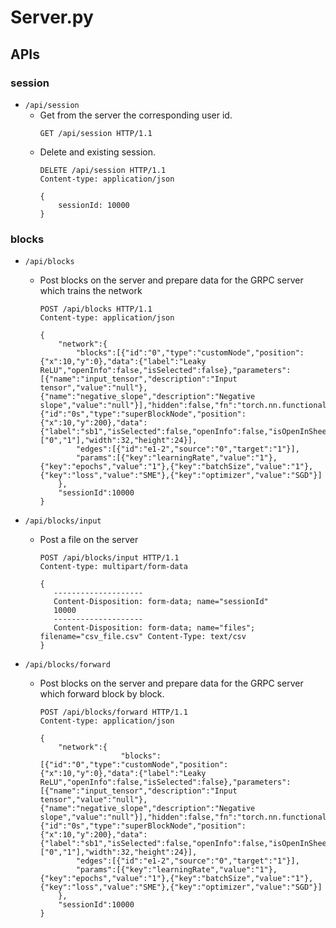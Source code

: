 # Server.py

## APIs

### session
- `/api/session`
  - Get from the server the corresponding user id.
    ```http 
    GET /api/session HTTP/1.1
    ```
  - Delete and existing session.
    ```http
    DELETE /api/session HTTP/1.1
    Content-type: application/json

    {
        sessionId: 10000
    }
    ```
### blocks
- `/api/blocks`
  - Post blocks on the server and prepare data for the GRPC server which trains the network
    ```http
    POST /api/blocks HTTP/1.1
    Content-type: application/json

    {
        "network":{
            "blocks":[{"id":"0","type":"customNode","position":{"x":10,"y":0},"data":{"label":"Leaky ReLU","openInfo":false,"isSelected":false},"parameters":[{"name":"input_tensor","description":"Input tensor","value":"null"},{"name":"negative_slope","description":"Negative slope","value":"null"}],"hidden":false,"fn":"torch.nn.functional.leaky_relu","width":80,"height":24},{"id":"0s","type":"superBlockNode","position":{"x":10,"y":200},"data":{"label":"sb1","isSelected":false,"openInfo":false,"isOpenInSheet":false},"children":["0","1"],"width":32,"height":24}],
            "edges":[{"id":"e1-2","source":"0","target":"1"}],
            "params":[{"key":"learningRate","value":"1"},{"key":"epochs","value":"1"},{"key":"batchSize","value":"1"},{"key":"loss","value":"SME"},{"key":"optimizer","value":"SGD"}]
        },
        "sessionId":10000
    }
    ```

- `/api/blocks/input`
  - Post a file on the server
    ```http
    POST /api/blocks/input HTTP/1.1
    Content-type: multipart/form-data

    {
       --------------------
       Content-Disposition: form-data; name="sessionId"
       10000
       --------------------
       Content-Disposition: form-data; name="files"; filename="csv_file.csv" Content-Type: text/csv
    }
    ```

- `/api/blocks/forward`
  - Post blocks on the server and prepare data for the GRPC server which forward block by block.
    ```http
    POST /api/blocks/forward HTTP/1.1
    Content-type: application/json

    {
        "network":{
                      "blocks":[{"id":"0","type":"customNode","position":{"x":10,"y":0},"data":{"label":"Leaky ReLU","openInfo":false,"isSelected":false},"parameters":[{"name":"input_tensor","description":"Input tensor","value":"null"},{"name":"negative_slope","description":"Negative slope","value":"null"}],"hidden":false,"fn":"torch.nn.functional.leaky_relu","width":80,"height":24},{"id":"0s","type":"superBlockNode","position":{"x":10,"y":200},"data":{"label":"sb1","isSelected":false,"openInfo":false,"isOpenInSheet":false},"children":["0","1"],"width":32,"height":24}],
            "edges":[{"id":"e1-2","source":"0","target":"1"}],
            "params":[{"key":"learningRate","value":"1"},{"key":"epochs","value":"1"},{"key":"batchSize","value":"1"},{"key":"loss","value":"SME"},{"key":"optimizer","value":"SGD"}]
        },
        "sessionId":10000
    }